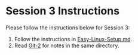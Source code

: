 # Session 3 Instructions

Please follow the instructions below for Session 3:

1. Follow the instructions in [Easy-Linux-Setup.md](https://github.com/rothardo/java-0-to-1/blob/master/Session-3/Easy-Linux-Setup.md).
2. Read [Git-2](https://github.com/rothardo/java-0-to-1/blob/master/Session-3/Git-2.md) for notes in the same directory.

